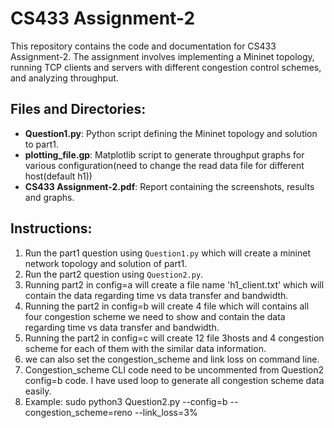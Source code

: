 # CS433 Assignment-2 

This repository contains the code and documentation for CS433 Assignment-2. The assignment involves implementing a Mininet topology, running TCP clients and servers with different congestion control schemes, and analyzing throughput.

## Files and Directories:

- **Question1.py**: Python script defining the Mininet topology and solution to part1.
- **plotting_file.gp**: Matplotlib script to generate throughput graphs for various configuration(need to change the read data file for different host(default h1))
- **CS433 Assignment-2.pdf**: Report containing the screenshots, results and graphs.

## Instructions:

1. Run the part1 question using `Question1.py` which will create a mininet network topology and solution of part1.
2. Run the part2 question using `Question2.py`.
3. Running part2 in config=a will create a file name 'h1_client.txt' which will contain the data regarding time vs data transfer and bandwidth.
4. Running the part2 in config=b will create 4 file which will contains all four congestion scheme we need to show and contain the data regarding time vs data transfer and bandwidth.
5. Running the part2 in config=c will create 12 file 3hosts and 4 congestion scheme for each of them with the similar data information.
6. we can also set the congestion_scheme and link loss on command line.
7. Congestion_scheme CLI code need to be uncommented from Question2 config=b code. I have used loop to generate all congestion scheme data easily.
8. Example: sudo python3 Question2.py --config=b --congestion_scheme=reno --link_loss=3%
